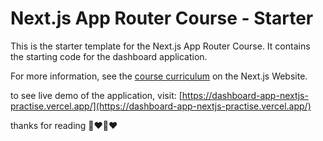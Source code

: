 # Next.js App Router Course - Starter

This is the starter template for the Next.js App Router Course. It contains the starting code for the dashboard application.

For more information, see the [course curriculum](https://nextjs.org/learn) on the Next.js Website.

to see live demo of the application, visit: [https://dashboard-app-nextjs-practise.vercel.app/](https://dashboard-app-nextjs-practise.vercel.app/)

thanks for reading 💙❤💙❤

